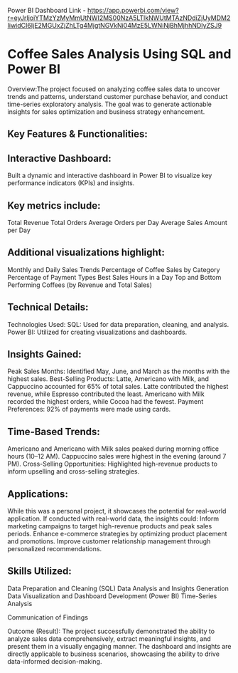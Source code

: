 Power BI Dashboard Link - https://app.powerbi.com/view?r=eyJrIjoiYTMzYzMyMmUtNWI2MS00NzA5LTlkNWUtMTAzNDdiZjUyMDM2IiwidCI6IjE2MGUxZjZhLTg4MjgtNGVkNi04MzE5LWNiNjBhMjhhNDIyZSJ9

# Coffee Sales Analysis Using SQL and Power BI

Overview:The project focused on analyzing coffee sales data to uncover trends and patterns, understand customer purchase behavior, and conduct time-series exploratory analysis. The goal was to generate actionable insights for sales optimization and business strategy enhancement.

## Key Features & Functionalities:

## Interactive Dashboard:
Built a dynamic and interactive dashboard in Power BI to visualize key performance indicators (KPIs) and insights.

## Key metrics include:
Total Revenue
Total Orders
Average Orders per Day
Average Sales Amount per Day

## Additional visualizations highlight:
Monthly and Daily Sales Trends
Percentage of Coffee Sales by Category
Percentage of Payment Types
Best Sales Hours in a Day
Top and Bottom Performing Coffees (by Revenue and Total Sales)

## Technical Details:

Technologies Used:
SQL: Used for data preparation, cleaning, and analysis.
Power BI: Utilized for creating visualizations and dashboards.

## Insights Gained:
Peak Sales Months: Identified May, June, and March as the months with the highest sales.
Best-Selling Products:
Latte, Americano with Milk, and Cappuccino accounted for 65% of total sales.
Latte contributed the highest revenue, while Espresso contributed the least.
Americano with Milk recorded the highest orders, while Cocoa had the fewest.
Payment Preferences: 92% of payments were made using cards.

## Time-Based Trends:
Americano and Americano with Milk sales peaked during morning office hours (10–12 AM).
Cappuccino sales were highest in the evening (around 7 PM).
Cross-Selling Opportunities: Highlighted high-revenue products to inform upselling and cross-selling strategies.

## Applications:
While this was a personal project, it showcases the potential for real-world application. If conducted with real-world data, the insights could:
Inform marketing campaigns to target high-revenue products and peak sales periods.
Enhance e-commerce strategies by optimizing product placement and promotions.
Improve customer relationship management through personalized recommendations.

## Skills Utilized:
Data Preparation and Cleaning (SQL)
Data Analysis and Insights Generation
Data Visualization and Dashboard Development (Power BI)
Time-Series Analysis

Communication of Findings

Outcome (Result):
The project successfully demonstrated the ability to analyze sales data comprehensively, extract meaningful insights, and present them in a visually engaging manner. The dashboard and insights are directly applicable to business scenarios, showcasing the ability to drive data-informed decision-making.

